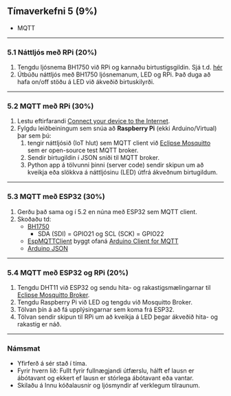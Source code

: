 ## Tímaverkefni 5 (9%)

- MQTT

---

### 5.1 Náttljós með RPi (20%)

1. Tengdu ljósnema BH1750 við RPi og kannaðu birtustigsgildin. Sjá t.d. [hér](https://www.raspberrypi-spy.co.uk/2015/03/bh1750fvi-i2c-digital-light-intensity-sensor/)
1. Útbúðu náttljós með BH1750 ljósnemanum, LED og RPi. Það duga að hafa on/off stöðu á LED við ákveðið birtuskilyrði.
 
---

### 5.2 MQTT með RPi (30%)

1. Lestu eftirfarandi [Connect your device to the Internet](https://github.com/microsoft/IoT-For-Beginners/blob/main/1-getting-started/lessons/4-connect-internet/README.md#connect-your-device-to-the-internet). 
1. Fylgdu leiðbeiningum sem snúa að **Raspberry Pi** (ekki Arduino/Virtual) þar sem þú:
   1.  tengir náttljósið (IoT hlut) sem MQTT client við [Eclipse Mosquitto](https://test.mosquitto.org/) sem er open-source test MQTT broker. 
   1.  Sendir birtugildin í JSON sniði til MQTT broker.
   1.  Python app á tölvunni þinni (server code) sendir skipun um að kveikja eða slökkva á náttljósinu (LED) útfrá ákveðnum birtugildum.

---

### 5.3 MQTT með ESP32 (30%)

1. Gerðu það sama og í 5.2 en núna með ESP32 sem MQTT client.
1. Skoðaðu td:
   - [BH1750](https://www.arduino.cc/reference/en/libraries/bh1750/)
      - SDA (SDI) = GPIO21 og SCL (SCK) = GPIO22 
   - [EspMQTTClient](https://www.arduino.cc/reference/en/libraries/espmqttclient/) byggt ofaná [Arduino Client for MQTT](https://github.com/knolleary/pubsubclient)
   - [Arduino JSON](https://arduinojson.org/)

<!--
1. Skoða [ESP32 MQTT client: Publish and Subscribe. HiveMQ and BME280 example](https://www.survivingwithandroid.com/esp32-mqtt-client-publish-and-subscribe/)
1. Tengdu [jarðvegsmælir](https://how2electronics.com/capacitive-soil-moisture-sensor-esp8266-esp32-oled-display/) við ESP32 og kannaðu rakastigið.
-->

---

### 5.4 MQTT með ESP32 og RPi (20%)

1. Tengdu DHT11 við ESP32 og sendu hita- og rakastigsmælingarnar til [Eclipse Mosquitto Broker](https://test.mosquitto.org/).
1. Tengdu Raspberry Pi við LED og tengdu við Mosquitto Broker.
1. Tölvan þín á að fá upplýsingarnar sem koma frá ESP32.
1. Tölvan sendir skipun til RPi um að kveikja á LED þegar ákveðið hita- og rakastig er náð.


<!--
### Dæmi um lokaverkefni: Home Automation: ESP32 (client) og RPi (broker) 
- [Sýnidæmi](https://www.youtube.com/watch?v=kRvNlSJs0Hg&ab_channel=BorisDusnoki) og [part2](https://www.youtube.com/watch?v=menuVmKz-mc&t=0s&ab_channel=BorisDusnoki)
   - ESP32 er tengt við DHT11, IR transmitter og tæki 
   - RPi: Mosquitto Broker, Node Red, DietPi OS, SQL Lite
-->

---

### Námsmat

- Yfirferð á sér stað í tíma.
- Fyrir hvern lið: Fullt fyrir fullnægjandi útfærslu, hálft ef lausn er ábótavant og ekkert ef lausn er stórlega ábótavant eða vantar.
- Skilaðu á Innu kóðalausnir og ljósmyndir af verklegum tilraunum.




